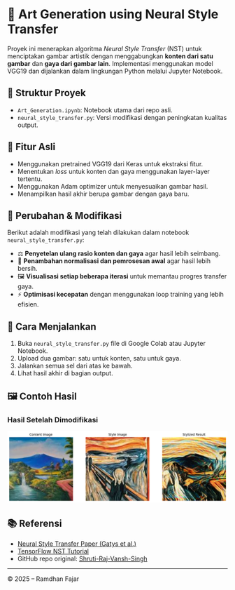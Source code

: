 # 🎨 Art Generation using Neural Style Transfer

Proyek ini menerapkan algoritma *Neural Style Transfer* (NST) untuk menciptakan gambar artistik dengan menggabungkan **konten dari satu gambar** dan **gaya dari gambar lain**. Implementasi menggunakan model VGG19 dan dijalankan dalam lingkungan Python melalui Jupyter Notebook.

## 📁 Struktur Proyek

- `Art_Generation.ipynb`: Notebook utama dari repo asli.
- `neural_style_transfer.py`: Versi modifikasi  dengan peningkatan kualitas output.

## 🚀 Fitur Asli

- Menggunakan pretrained VGG19 dari Keras untuk ekstraksi fitur.
- Menentukan *loss* untuk konten dan gaya menggunakan layer-layer tertentu.
- Menggunakan Adam optimizer untuk menyesuaikan gambar hasil.
- Menampilkan hasil akhir berupa gambar dengan gaya baru.

## 🔧 Perubahan & Modifikasi

Berikut adalah modifikasi yang telah dilakukan dalam notebook `neural_style_transfer.py`:

- ⚖️ **Penyetelan ulang rasio konten dan gaya** agar hasil lebih seimbang.
- 🧹 **Penambahan normalisasi dan pemrosesan awal** agar hasil lebih bersih.
- 🖼️ **Visualisasi setiap beberapa iterasi** untuk memantau progres transfer gaya.
- ⚡ **Optimisasi kecepatan** dengan menggunakan loop training yang lebih efisien.

## 📌 Cara Menjalankan

1. Buka `neural_style_transfer.py` file di Google Colab atau Jupyter Notebook.
2. Upload dua gambar: satu untuk konten, satu untuk gaya.
3. Jalankan semua sel dari atas ke bawah.
4. Lihat hasil akhir di bagian output.

## 🖼️ Contoh Hasil

### Hasil Setelah Dimodifikasi
![Hasil Modifikasi](hasil_modifikasi.png)


## 📚 Referensi

- [Neural Style Transfer Paper (Gatys et al.)](https://arxiv.org/abs/1508.06576)
- [TensorFlow NST Tutorial](https://www.tensorflow.org/tutorials/generative/style_transfer)
- GitHub repo original: [Shruti-Raj-Vansh-Singh](https://github.com/Shruti-Raj-Vansh-Singh/Art-Generation-using-neural-style-tranfer)

---

© 2025 – Ramdhan Fajar
